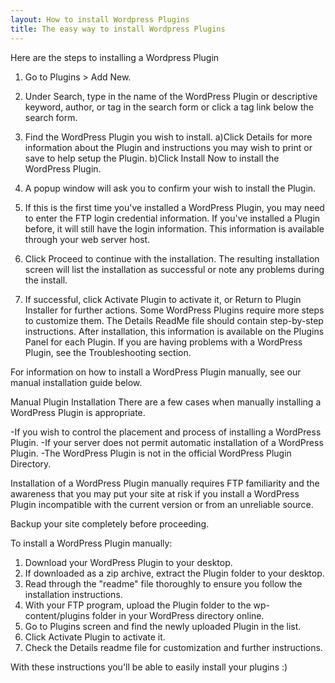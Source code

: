 ```yaml
---
layout: How to install Wordpress Plugins
title: The easy way to install Wordpress Plugins
---
```

Here are the steps to installing a Wordpress Plugin

1. Go to Plugins > Add New.

2. Under Search, type in the name of the WordPress Plugin or descriptive keyword, author, or tag in the search form or click a tag link below the search form.

3. Find the WordPress Plugin you wish to install.
a)Click Details for more information about the Plugin and instructions you may wish to print or save to help setup the Plugin.
b)Click Install Now to install the WordPress Plugin.

4. A popup window will ask you to confirm your wish to install the Plugin.

5. If this is the first time you've installed a WordPress Plugin, you may need to enter the FTP login credential information. If you've installed a Plugin before, it will still have the login information. This information is available through your web server host.

6. Click Proceed to continue with the installation. The resulting installation screen will list the installation as successful or note any problems during the install.

7. If successful, click Activate Plugin to activate it, or Return to Plugin Installer for further actions.
Some WordPress Plugins require more steps to customize them. The Details ReadMe file should contain step-by-step instructions. After installation, this information is available on the Plugins Panel for each Plugin. If you are having problems with a WordPress Plugin, see the Troubleshooting section.

For information on how to install a WordPress Plugin manually, see our manual installation guide below.

Manual Plugin Installation
There are a few cases when manually installing a WordPress Plugin is appropriate.

-If you wish to control the placement and process of installing a WordPress Plugin.
-If your server does not permit automatic installation of a WordPress Plugin.
-The WordPress Plugin is not in the official WordPress Plugin Directory.

Installation of a WordPress Plugin manually requires FTP familiarity and the awareness that you may put your site at risk if you install a WordPress Plugin incompatible with the current version or from an unreliable source.

Backup your site completely before proceeding.

To install a WordPress Plugin manually:

1. Download your WordPress Plugin to your desktop.
2. If downloaded as a zip archive, extract the Plugin folder to your desktop.
3. Read through the "readme" file thoroughly to ensure you follow the installation instructions.
4. With your FTP program, upload the Plugin folder to the wp-content/plugins folder in your WordPress directory online.
5. Go to Plugins screen and find the newly uploaded Plugin in the list.
6. Click Activate Plugin to activate it.
7. Check the Details readme file for customization and further instructions.

With these instructions you'll be able to easily install your plugins :)
